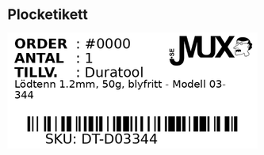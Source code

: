 # Plocketikett
![Plocketikett](https://raw.githubusercontent.com/joeraven0/Plocketikett/refs/heads/main/label.png)
